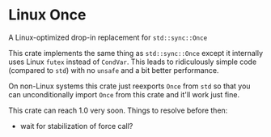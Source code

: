 # Linux Once

A Linux-optimized drop-in replacement for `std::sync::Once`

This crate implements the same thing as `std::sync::Once` except it internally uses Linux `futex`
instead of `CondVar`. This leads to ridiculously simple code (compared to `std`) with no
`unsafe` and a bit better performance.

On non-Linux systems this crate just reexports `Once` from `std` so that you can
unconditionally import `Once` from this crate and it'll work just fine.

This crate can reach 1.0 very soon. Things to resolve before then:

* wait for stabilization of force call?
